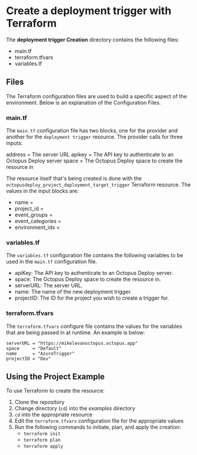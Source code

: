 # Create a deployment trigger with Terraform

The **deployment trigger Creation** directory contains the following files:

  - main.tf
  - terraform.tfvars
  - variables.tf

## Files

The Terraform configuration files are used to build a specific aspect of the environment. Below is an explanation of the Configuration Files.

### main.tf

The `main.tf` configuration file has two blocks, one for the provider and another for the `deployment trigger` resource. The provider calls for three inputs:

  address = The server URL
  apikey  = The API key to authenticate to an Octopus Deploy server
  space   = The Octopus Deploy space to create the resource in

The resource itself that's being created is done with the `octopusdeploy_project_deployment_target_trigger` Terraform resource. The values in the input blocks are:

  - name =
  - project_id =
  - event_groups =
  - event_categories =
  - environment_ids =

### variables.tf

The `variables.tf` configuration file contains the following variables to be used in the `main.tf` configuration file.

  - apiKey: The API key to authenticate to an Octopus Deploy server.
  - space: The Octopus Deploy space to create the resource in.
  - serverURL: The server URL.
  - name: The name of the new deployment trigger.
  - projectID: The ID for the project you wish to create a trigger for.

### terraform.tfvars

The `terraform.tfvars` configure file contains the values for the variables that are being passed in at runtime. An example is below:

```
serverURL = "https://mikelevanoctopus.octopus.app"
space     = "Default"
name      = "AzureTrigger"
projectID = "Dev"
```

## Using the Project Example

To use Terraform to create the resource:

1. Clone the repository
2. Change directory (`cd`) into the *examples* directory
3. `cd` into the appropriate resource 
4. Edit the `terraform.tfvars` configuration file for the appropriate values
5. Run the following commands to initiate, plan, and apply the creation:
   - `terraform init`
   - `terraform plan`
   - `terraform apply`